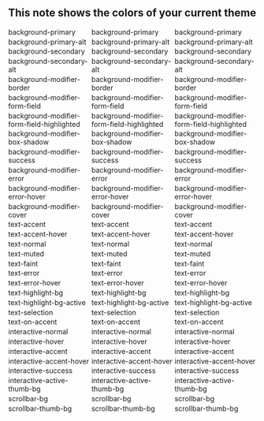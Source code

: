 ## This note shows the colors of your current theme

<div style="display: grid;grid-template-columns: repeat(3, 1fr); gap: 0.2em;">
  <!-- Don't put new lines in this div, or obsidian will render blocks which will break the layout -->
  <div style="grid-column:1;color:var(--background-primary);">background-primary</div>
  <div style="grid-column:2;border: 2px solid var(--background-primary);">background-primary</div>
  <div style="grid-column:3;background-color:var(--background-primary);">background-primary</div>
  <!-- ^ background-primary ^ -->
  <div style="grid-column:1;color:var(--background-primary-alt);">background-primary-alt</div>
  <div style="grid-column:2;border: 2px solid var(--background-primary-alt);">background-primary-alt</div>
  <div style="grid-column:3;background-color:var(--background-primary-alt);">background-primary-alt</div>
  <!-- ^ background-primary-alt ^ -->
  <div style="grid-column:1;color:var(--background-secondary);">background-secondary</div>
  <div style="grid-column:2;border: 2px solid var(--background-secondary);">background-secondary</div>
  <div style="grid-column:3;background-color:var(--background-secondary);">background-secondary</div>
  <!-- ^ background-secondary ^ -->
  <div style="grid-column:1;color:var(--background-secondary-alt);">background-secondary-alt</div>
  <div style="grid-column:2;border: 2px solid var(--background-secondary-alt);">background-secondary-alt</div>
  <div style="grid-column:3;background-color:var(--background-secondary-alt);">background-secondary-alt</div>
  <!-- ^ background-secondary-alt ^ -->
  <div style="grid-column:1;color:var(--background-modifier-border);">background-modifier-border</div>
  <div style="grid-column:2;border: 2px solid var(--background-modifier-border);">background-modifier-border</div>
  <div style="grid-column:3;background-color:var(--background-modifier-border);">background-modifier-border</div>
  <!-- ^ background-modifier-border ^ -->
  <div style="grid-column:1;color:var(--background-modifier-form-field);">background-modifier-form-field</div>
  <div style="grid-column:2;border: 2px solid var(--background-modifier-form-field);">background-modifier-form-field</div>
  <div style="grid-column:3;background-color:var(--background-modifier-form-field);">background-modifier-form-field</div>
  <!-- ^ background-modifier-form-field ^ -->
  <div style="grid-column:1;color:var(--background-modifier-form-field-highlighted);">background-modifier-form-field-highlighted</div>
  <div style="grid-column:2;border: 2px solid var(--background-modifier-form-field-highlighted);">background-modifier-form-field-highlighted</div>
  <div style="grid-column:3;background-color:var(--background-modifier-form-field-highlighted);">background-modifier-form-field-highlighted</div>
  <!-- ^ background-modifier-form-field-highlighted ^ -->
  <div style="grid-column:1;color:var(--background-modifier-box-shadow);">background-modifier-box-shadow</div>
  <div style="grid-column:2;border: 2px solid var(--background-modifier-box-shadow);">background-modifier-box-shadow</div>
  <div style="grid-column:3;background-color:var(--background-modifier-box-shadow);">background-modifier-box-shadow</div>
  <!-- ^ background-modifier-box-shadow ^ -->
  <div style="grid-column:1;color:var(--background-modifier-success);">background-modifier-success</div>
  <div style="grid-column:2;border: 2px solid var(--background-modifier-success);">background-modifier-success</div>
  <div style="grid-column:3;background-color:var(--background-modifier-success);">background-modifier-success</div>
  <!-- ^ background-modifier-success ^ -->
  <div style="grid-column:1;color:var(--background-modifier-error);">background-modifier-error</div>
  <div style="grid-column:2;border: 2px solid var(--background-modifier-error);">background-modifier-error</div>
  <div style="grid-column:3;background-color:var(--background-modifier-error);">background-modifier-error</div>
  <!-- ^ background-modifier-error ^ -->
  <div style="grid-column:1;color:var(--background-modifier-error-hover);">background-modifier-error-hover</div>
  <div style="grid-column:2;border: 2px solid var(--background-modifier-error-hover);">background-modifier-error-hover</div>
  <div style="grid-column:3;background-color:var(--background-modifier-error-hover);">background-modifier-error-hover</div>
  <!-- ^ background-modifier-error-hover ^ -->
  <div style="grid-column:1;color:var(--background-modifier-cover);">background-modifier-cover</div>
  <div style="grid-column:2;border: 2px solid var(--background-modifier-cover);">background-modifier-cover</div>
  <div style="grid-column:3;background-color:var(--background-modifier-cover);">background-modifier-cover</div>
  <!-- ^ background-modifier-cover ^ -->
  <div style="grid-column:1;color:var(--text-accent);">text-accent</div>
  <div style="grid-column:2;border: 2px solid var(--text-accent);">text-accent</div>
  <div style="grid-column:3;background-color:var(--text-accent);">text-accent</div>
  <!-- ^ text-accent ^ -->
  <div style="grid-column:1;color:var(--text-accent-hover);">text-accent-hover</div>
  <div style="grid-column:2;border: 2px solid var(--text-accent-hover);">text-accent-hover</div>
  <div style="grid-column:3;background-color:var(--text-accent-hover);">text-accent-hover</div>
  <!-- ^ text-accent-hover ^ -->
  <div style="grid-column:1;color:var(--text-normal);">text-normal</div>
  <div style="grid-column:2;border: 2px solid var(--text-normal);">text-normal</div>
  <div style="grid-column:3;background-color:var(--text-normal);">text-normal</div>
  <!-- ^ text-normal ^ -->
  <div style="grid-column:1;color:var(--text-muted);">text-muted</div>
  <div style="grid-column:2;border: 2px solid var(--text-muted);">text-muted</div>
  <div style="grid-column:3;background-color:var(--text-muted);">text-muted</div>
  <!-- ^ text-muted ^ -->
  <div style="grid-column:1;color:var(--text-faint);">text-faint</div>
  <div style="grid-column:2;border: 2px solid var(--text-faint);">text-faint</div>
  <div style="grid-column:3;background-color:var(--text-faint);">text-faint</div>
  <!-- ^ text-faint ^ -->
  <div style="grid-column:1;color:var(--text-error);">text-error</div>
  <div style="grid-column:2;border: 2px solid var(--text-error);">text-error</div>
  <div style="grid-column:3;background-color:var(--text-error);">text-error</div>
  <!-- ^ text-error ^ -->
  <div style="grid-column:1;color:var(--text-error-hover);">text-error-hover</div>
  <div style="grid-column:2;border: 2px solid var(--text-error-hover);">text-error-hover</div>
  <div style="grid-column:3;background-color:var(--text-error-hover);">text-error-hover</div>
  <!-- ^ text-error-hover ^ -->
  <div style="grid-column:1;color:var(--text-highlight-bg);">text-highlight-bg</div>
  <div style="grid-column:2;border: 2px solid var(--text-highlight-bg);">text-highlight-bg</div>
  <div style="grid-column:3;background-color:var(--text-highlight-bg);">text-highlight-bg</div>
  <!-- ^ text-highlight-bg ^ -->
  <div style="grid-column:1;color:var(--text-highlight-bg-active);">text-highlight-bg-active</div>
  <div style="grid-column:2;border: 2px solid var(--text-highlight-bg-active);">text-highlight-bg-active</div>
  <div style="grid-column:3;background-color:var(--text-highlight-bg-active);">text-highlight-bg-active</div>
  <!-- ^ text-highlight-bg-active ^ -->
  <div style="grid-column:1;color:var(--text-selection);">text-selection</div>
  <div style="grid-column:2;border: 2px solid var(--text-selection);">text-selection</div>
  <div style="grid-column:3;background-color:var(--text-selection);">text-selection</div>
  <!-- ^ text-selection ^ -->
  <div style="grid-column:1;color:var(--text-on-accent);">text-on-accent</div>
  <div style="grid-column:2;border: 2px solid var(--text-on-accent);">text-on-accent</div>
  <div style="grid-column:3;background-color:var(--text-on-accent);">text-on-accent</div>
  <!-- ^ text-on-accent ^ -->
  <div style="grid-column:1;color:var(--interactive-normal);">interactive-normal</div>
  <div style="grid-column:2;border: 2px solid var(--interactive-normal);">interactive-normal</div>
  <div style="grid-column:3;background-color:var(--interactive-normal);">interactive-normal</div>
  <!-- ^ interactive-normal ^ -->
  <div style="grid-column:1;color:var(--interactive-hover);">interactive-hover</div>
  <div style="grid-column:2;border: 2px solid var(--interactive-hover);">interactive-hover</div>
  <div style="grid-column:3;background-color:var(--interactive-hover);">interactive-hover</div>
  <!-- ^ interactive-hover ^ -->
  <div style="grid-column:1;color:var(--interactive-accent);">interactive-accent</div>
  <div style="grid-column:2;border: 2px solid var(--interactive-accent);">interactive-accent</div>
  <div style="grid-column:3;background-color:var(--interactive-accent);">interactive-accent</div>
  <!-- ^ interactive-accent ^ -->
  <div style="grid-column:1;color:var(--interactive-accent-hover);">interactive-accent-hover</div>
  <div style="grid-column:2;border: 2px solid var(--interactive-accent-hover);">interactive-accent-hover</div>
  <div style="grid-column:3;background-color:var(--interactive-accent-hover);">interactive-accent-hover</div>
  <!-- ^ interactive-accent-hover ^ -->
  <div style="grid-column:1;color:var(--interactive-success);">interactive-success</div>
  <div style="grid-column:2;border: 2px solid var(--interactive-success);">interactive-success</div>
  <div style="grid-column:3;background-color:var(--interactive-success);">interactive-success</div>
  <!-- ^ interactive-success ^ -->
  <div style="grid-column:1;color:var(--interactive-active-thumb-bg);">interactive-active-thumb-bg</div>
  <div style="grid-column:2;border: 2px solid var(--interactive-active-thumb-bg);">interactive-active-thumb-bg</div>
  <div style="grid-column:3;background-color:var(--interactive-active-thumb-bg);">interactive-active-thumb-bg</div>
  <!-- ^ interactive-active-thumb-bg ^ -->
  <div style="grid-column:1;color:var(--scrollbar-bg);">scrollbar-bg</div>
  <div style="grid-column:2;border: 2px solid var(--scrollbar-bg);">scrollbar-bg</div>
  <div style="grid-column:3;background-color:var(--scrollbar-bg);">scrollbar-bg</div>
  <!-- ^ scrollbar-bg ^ -->
  <div style="grid-column:1;color:var(--scrollbar-thumb-bg);">scrollbar-thumb-bg</div>
  <div style="grid-column:2;border: 2px solid var(--scrollbar-thumb-bg);">scrollbar-thumb-bg</div>
  <div style="grid-column:3;background-color:var(--scrollbar-thumb-bg);">scrollbar-thumb-bg</div>
  <!-- ^ scrollbar-thumb-bg ^ -->
</div>
